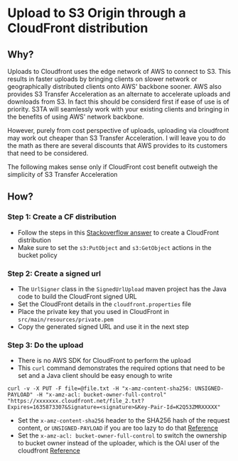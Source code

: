 # Upload to S3 Origin through a CloudFront distribution

## Why?
Uploads to Cloudfront uses the edge network of AWS to connect to S3. This results in faster uploads by bringing clients on slower network or geographically distributed clients onto AWS' backbone sooner.
AWS also provides S3 Transfer Acceleration as an alternate to accelerate uploads and downloads from S3. In fact this should be considerd first if ease of use is of priority. S3TA will seamlessly work with your existing clients and bringing in the benefits of using AWS' network backbone.
 
However, purely from cost perspective of uploads, uploading via cloudfront may work out cheaper than S3 Transfer Acceleration. I will leave you to do the math as there are several discounts that AWS provides to its customers that need to be considered.

The following makes sense only if CloudFront cost benefit outweigh the simplicity of S3 Transfer Acceleration

## How?
### Step 1: Create a CF distribution
 - Follow the steps in this [Stackoverflow answer](https://stackoverflow.com/a/68310786/771149) to create a CloudFront distribution
 - Make sure to set the `s3:PutObject` and `s3:GetObject` actions in the bucket policy

### Step 2: Create a signed url
 - The `UrlSigner` class in the `SignedUrlUpload` maven project has the Java code to build the CloudFront signed URL
 - Set the CloudFront details in the `cloudfront.properties` file
 - Place the private key that you used in CloudFront in `src/main/resources/private.pem`
 - Copy the generated signed URL and use it in the next step

### Step 3: Do the upload
 - There is no AWS SDK for CloudFront to perform the upload
 - This `curl` command demonstrates the required options that need to be set and a Java client should be easy enough to write
```shell
curl -v -X PUT -F file=@file.txt -H "x-amz-content-sha256: UNSIGNED-PAYLOAD" -H "x-amz-acl: bucket-owner-full-control" "https://xxxxxxx.cloudfront.net/file_2.txt?Expires=1635873307&Signature=<signature>&Key-Pair-Id=K2Q53ZMRXXXXX"
```
 - Set the `x-amz-content-sha256` header to the SHA256 hash of the request content, or `UNSIGNED-PAYLOAD` if you are too lazy to do that [Reference](https://forums.aws.amazon.com/thread.jspa?threadID=258104)
 - Set the `x-amz-acl: bucket-owner-full-control` to switch the ownership to bucket owner instead of the uploader, which is the OAI user of the cloudfront [Reference](https://stackoverflow.com/a/39130925/771149)
